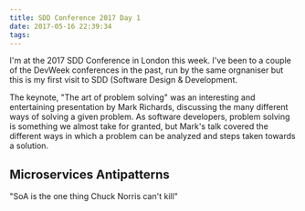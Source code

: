 ```yaml
---
title: SDD Conference 2017 Day 1
date: 2017-05-16 22:39:34
tags:
---
```


I'm at the 2017 SDD Conference in London this week. I've been to a couple of the DevWeek conferences in the past, run by the same orgnaniser but this is my first visit to SDD (Software Design & Development.

The keynote, "The art of problem solving" was an interesting and entertaining presentation by Mark Richards, discussing the many different ways of solving a given problem. As software developers, problem solving is something we almost take for granted, but Mark's talk covered the different ways in which a problem can be analyzed and steps taken towards a solution.

## Microservices Antipatterns

"SoA is the one thing Chuck Norris can't kill"